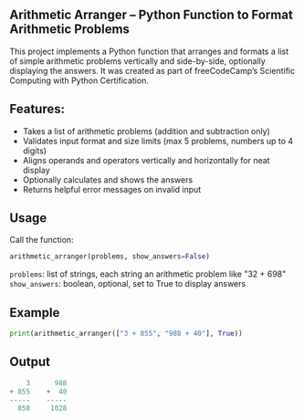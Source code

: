 ## Arithmetic Arranger – Python Function to Format Arithmetic Problems

This project implements a Python function that arranges and formats a list of simple arithmetic problems vertically and side-by-side, optionally displaying the answers. It was created as part of freeCodeCamp’s Scientific Computing with Python Certification.

## Features:

- Takes a list of arithmetic problems (addition and subtraction only)
- Validates input format and size limits (max 5 problems, numbers up to 4 digits)
- Aligns operands and operators vertically and horizontally for neat display
- Optionally calculates and shows the answers
- Returns helpful error messages on invalid input
## Usage

Call the function:
```python
arithmetic_arranger(problems, show_answers=False)
```
```problems```: list of strings, each string an arithmetic problem like "32 + 698"
```show_answers```: boolean, optional, set to True to display answers
## Example
```python
print(arithmetic_arranger(["3 + 855", "988 + 40"], True))
```
## Output
```python
    3      988
+ 855    +  40
-----    -----
  858     1028
```
